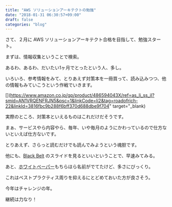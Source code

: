 ```yaml
---
title: "AWS ソリューションアーキテクトの勉強"
date: "2018-01-31 06:30:57+09:00"
draft: false
categories: "blog"
---
```

さて、２月に AWS ソリューションアーキテクト合格を目指して、勉強スタート。  

まずは、情報収集ということで検索。  

あるわ、あるわ、だいたい1ヶ月でとったという人、多し。  

いろいろ、参考情報をみて、とりあえず対策本を一冊買って、読み込みつつ、他の情報もみていこうという作戦でいきます。  

[](https://www.amazon.co.jp/gp/product/486594043X/ref=as_li_ss_il?smid=AN1VRQENFRJN5&psc=1&linkCode=li2&tag=roadofrich-22&linkId=3816fbc9b288f6bff370d688dbe9f704" target="_blank)<img src="https://ir-jp.amazon-adsystem.com/e/ir?t=roadofrich-22&l=li2&o=9&a=486594043X" width="1" height="1" border="0" alt="" style="border:none !important; margin:0px !important;" />

実際のところ、対策本といえるものはこれだけだそうです。  

まぁ、サービスやら内容やら、毎年、いや毎月のようにかわっているので仕方ないといえば仕方ないです。  

とりあえず、さらっと読むだけでも読んでみようという魂胆です。  

他にも、[Black Belt](https://www.slideshare.net/AmazonWebServicesJapan/aws-black-belt-online-seminar-2017-aws) のスライドを見るといいということで、早速みてみる。  

あと、[ホワイトペーパー](https://aws.amazon.com/jp/whitepapers/)もちらほら名前がでてたけど、多さにびっくり。  

これはベストプラクティス周りを抑えるにとどめておいた方が良さそう。  

今年はチャレンジの年。  

継続は力なり！  